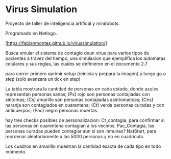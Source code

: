 # Virus Simulation

Proyecto de taller de inteligencia artifical y minirobots.

Programado en Netlogo.

[https://fabianmontes.github.io/virussimulation/]

Busca emular el sistema de contagio deun virus para varios tipos de pacientes a travez del tiempo, una simulacion que ejemplifica los automatas celulares y sus reglas, las cuales se definieron en el documento 2.7

para correr primero oprimir setup (reinicia y prepara la imagen) y luego go o step (solo avanzara un tick en step)

La tabla mostrara la cantidad de personas en cada estado, 
donde azules representan personas sanas; (Ps)
rojo son personas contajiadas con sintomas; (Cs)
amarillo son personas contajiadas asintomaticas; (Cns)
naranja son contagiados en cuarentena; (Ct)
verde personas curadas y con anticuerpos; (Pac)
negro personas muertas.

hay tres checks posibles de personalizacion:
Ct_contagia, para confirmar si las personas en cuarentena contagian a los vecinos.
Pac_Contagia, las personas curadas pueden contagiar aun si son inmunes?
NatStart, para reordenar aleatoriamente a las 5000 personas y no en cuadricula.

Los cuadros en amarillo muestran la cantidad exacta de cada tipo en todo momento.


